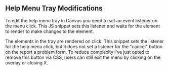 ## Help Menu Tray Modifications

To edit the help menu tray in Canvas you need to set an event listener on the menu click. This JS snippet sets this listener and waits for the element to render to make changes to the element.

The elements in the tray are rendered on click. This snippet sets the listener for the help menu click, but it does not set a listener for the "cancel" button on the report a problem form. To reduce complexity I've just opted to remove this button via CSS, users can still exit the menu by clicking on the overlay or closing X.